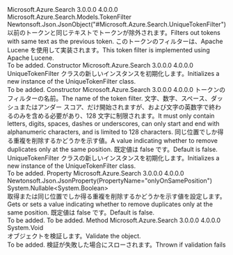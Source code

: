 <Type Name="UniqueTokenFilter" FullName="Microsoft.Azure.Search.Models.UniqueTokenFilter">
  <TypeSignature Language="C#" Value="public class UniqueTokenFilter : Microsoft.Azure.Search.Models.TokenFilter" />
  <TypeSignature Language="ILAsm" Value=".class public auto ansi beforefieldinit UniqueTokenFilter extends Microsoft.Azure.Search.Models.TokenFilter" />
  <TypeSignature Language="DocId" Value="T:Microsoft.Azure.Search.Models.UniqueTokenFilter" />
  <TypeSignature Language="VB.NET" Value="Public Class UniqueTokenFilter&#xA;Inherits TokenFilter" />
  <TypeSignature Language="F#" Value="type UniqueTokenFilter = class&#xA;    inherit TokenFilter" />
  <AssemblyInfo>
    <AssemblyName>Microsoft.Azure.Search</AssemblyName>
    <AssemblyVersion>3.0.0.0</AssemblyVersion>
    <AssemblyVersion>4.0.0.0</AssemblyVersion>
  </AssemblyInfo>
  <Base>
    <BaseTypeName>Microsoft.Azure.Search.Models.TokenFilter</BaseTypeName>
  </Base>
  <Interfaces />
  <Attributes>
    <Attribute>
      <AttributeName>Newtonsoft.Json.JsonObject("#Microsoft.Azure.Search.UniqueTokenFilter")</AttributeName>
    </Attribute>
  </Attributes>
  <Docs>
    <summary>
            <span data-ttu-id="35825-101">以前のトークンと同じテキストでトークンが除外されます。</span><span class="sxs-lookup"><span data-stu-id="35825-101">Filters out tokens with same text as the previous token.</span></span> <span data-ttu-id="35825-102">このトークンのフィルターは、Apache Lucene を使用して実装されます。</span><span class="sxs-lookup"><span data-stu-id="35825-102">This token filter is implemented using Apache Lucene.</span></span>
            <see href="http://lucene.apache.org/core/4_10_3/analyzers-common/org/apache/lucene/analysis/miscellaneous/RemoveDuplicatesTokenFilter.html" /></summary>
    <remarks>To be added.</remarks>
  </Docs>
  <Members>
    <Member MemberName=".ctor">
      <MemberSignature Language="C#" Value="public UniqueTokenFilter ();" />
      <MemberSignature Language="ILAsm" Value=".method public hidebysig specialname rtspecialname instance void .ctor() cil managed" />
      <MemberSignature Language="DocId" Value="M:Microsoft.Azure.Search.Models.UniqueTokenFilter.#ctor" />
      <MemberSignature Language="VB.NET" Value="Public Sub New ()" />
      <MemberType>Constructor</MemberType>
      <AssemblyInfo>
        <AssemblyName>Microsoft.Azure.Search</AssemblyName>
        <AssemblyVersion>3.0.0.0</AssemblyVersion>
        <AssemblyVersion>4.0.0.0</AssemblyVersion>
      </AssemblyInfo>
      <Parameters />
      <Docs>
        <summary>
            <span data-ttu-id="35825-103">UniqueTokenFilter クラスの新しいインスタンスを初期化します。</span><span class="sxs-lookup"><span data-stu-id="35825-103">Initializes a new instance of the UniqueTokenFilter class.</span></span>
            </summary>
        <remarks>To be added.</remarks>
      </Docs>
    </Member>
    <Member MemberName=".ctor">
      <MemberSignature Language="C#" Value="public UniqueTokenFilter (string name, Nullable&lt;bool&gt; onlyOnSamePosition = null);" />
      <MemberSignature Language="ILAsm" Value=".method public hidebysig specialname rtspecialname instance void .ctor(string name, valuetype System.Nullable`1&lt;bool&gt; onlyOnSamePosition) cil managed" />
      <MemberSignature Language="DocId" Value="M:Microsoft.Azure.Search.Models.UniqueTokenFilter.#ctor(System.String,System.Nullable{System.Boolean})" />
      <MemberSignature Language="VB.NET" Value="Public Sub New (name As String, Optional onlyOnSamePosition As Nullable(Of Boolean) = null)" />
      <MemberSignature Language="F#" Value="new Microsoft.Azure.Search.Models.UniqueTokenFilter : string * Nullable&lt;bool&gt; -&gt; Microsoft.Azure.Search.Models.UniqueTokenFilter" Usage="new Microsoft.Azure.Search.Models.UniqueTokenFilter (name, onlyOnSamePosition)" />
      <MemberType>Constructor</MemberType>
      <AssemblyInfo>
        <AssemblyName>Microsoft.Azure.Search</AssemblyName>
        <AssemblyVersion>3.0.0.0</AssemblyVersion>
        <AssemblyVersion>4.0.0.0</AssemblyVersion>
      </AssemblyInfo>
      <Parameters>
        <Parameter Name="name" Type="System.String" />
        <Parameter Name="onlyOnSamePosition" Type="System.Nullable&lt;System.Boolean&gt;" />
      </Parameters>
      <Docs>
        <param name="name"><span data-ttu-id="35825-104">トークンのフィルターの名前。</span><span class="sxs-lookup"><span data-stu-id="35825-104">The name of the token filter.</span></span> <span data-ttu-id="35825-105">文字、数字、スペース、ダッシュまたはアンダー スコア、だけ開始されますが、および文字の英数字で終わるのみを含める必要があり、128 文字に制限されます。</span><span class="sxs-lookup"><span data-stu-id="35825-105">It must only contain letters, digits, spaces, dashes or underscores, can only start and end with alphanumeric characters, and is limited to 128 characters.</span></span></param>
        <param name="onlyOnSamePosition"><span data-ttu-id="35825-106">同じ位置でしか得る重複を削除するかどうかを示す値。</span><span class="sxs-lookup"><span data-stu-id="35825-106">A value indicating whether to remove duplicates only at the same position.</span></span> <span data-ttu-id="35825-107">既定値は false です。</span><span class="sxs-lookup"><span data-stu-id="35825-107">Default is false.</span></span></param>
        <summary>
            <span data-ttu-id="35825-108">UniqueTokenFilter クラスの新しいインスタンスを初期化します。</span><span class="sxs-lookup"><span data-stu-id="35825-108">Initializes a new instance of the UniqueTokenFilter class.</span></span>
            </summary>
        <remarks>To be added.</remarks>
      </Docs>
    </Member>
    <Member MemberName="OnlyOnSamePosition">
      <MemberSignature Language="C#" Value="public Nullable&lt;bool&gt; OnlyOnSamePosition { get; set; }" />
      <MemberSignature Language="ILAsm" Value=".property instance valuetype System.Nullable`1&lt;bool&gt; OnlyOnSamePosition" />
      <MemberSignature Language="DocId" Value="P:Microsoft.Azure.Search.Models.UniqueTokenFilter.OnlyOnSamePosition" />
      <MemberSignature Language="VB.NET" Value="Public Property OnlyOnSamePosition As Nullable(Of Boolean)" />
      <MemberSignature Language="F#" Value="member this.OnlyOnSamePosition : Nullable&lt;bool&gt; with get, set" Usage="Microsoft.Azure.Search.Models.UniqueTokenFilter.OnlyOnSamePosition" />
      <MemberType>Property</MemberType>
      <AssemblyInfo>
        <AssemblyName>Microsoft.Azure.Search</AssemblyName>
        <AssemblyVersion>3.0.0.0</AssemblyVersion>
        <AssemblyVersion>4.0.0.0</AssemblyVersion>
      </AssemblyInfo>
      <Attributes>
        <Attribute>
          <AttributeName>Newtonsoft.Json.JsonProperty(PropertyName="onlyOnSamePosition")</AttributeName>
        </Attribute>
      </Attributes>
      <ReturnValue>
        <ReturnType>System.Nullable&lt;System.Boolean&gt;</ReturnType>
      </ReturnValue>
      <Docs>
        <summary>
            <span data-ttu-id="35825-109">取得または同じ位置でしか得る重複を削除するかどうかを示す値を設定します。</span><span class="sxs-lookup"><span data-stu-id="35825-109">Gets or sets a value indicating whether to remove duplicates only at the same position.</span></span> <span data-ttu-id="35825-110">既定値は false です。</span><span class="sxs-lookup"><span data-stu-id="35825-110">Default is false.</span></span>
            </summary>
        <value>To be added.</value>
        <remarks>To be added.</remarks>
      </Docs>
    </Member>
    <Member MemberName="Validate">
      <MemberSignature Language="C#" Value="public override void Validate ();" />
      <MemberSignature Language="ILAsm" Value=".method public hidebysig virtual instance void Validate() cil managed" />
      <MemberSignature Language="DocId" Value="M:Microsoft.Azure.Search.Models.UniqueTokenFilter.Validate" />
      <MemberSignature Language="VB.NET" Value="Public Overrides Sub Validate ()" />
      <MemberSignature Language="F#" Value="override this.Validate : unit -&gt; unit" Usage="uniqueTokenFilter.Validate " />
      <MemberType>Method</MemberType>
      <AssemblyInfo>
        <AssemblyName>Microsoft.Azure.Search</AssemblyName>
        <AssemblyVersion>3.0.0.0</AssemblyVersion>
        <AssemblyVersion>4.0.0.0</AssemblyVersion>
      </AssemblyInfo>
      <ReturnValue>
        <ReturnType>System.Void</ReturnType>
      </ReturnValue>
      <Parameters />
      <Docs>
        <summary>
            <span data-ttu-id="35825-111">オブジェクトを検証します。</span><span class="sxs-lookup"><span data-stu-id="35825-111">Validate the object.</span></span>
            </summary>
        <remarks>To be added.</remarks>
        <exception cref="T:Microsoft.Rest.ValidationException">
            <span data-ttu-id="35825-112">検証が失敗した場合にスローされます。</span><span class="sxs-lookup"><span data-stu-id="35825-112">Thrown if validation fails</span></span>
            </exception>
      </Docs>
    </Member>
  </Members>
</Type>